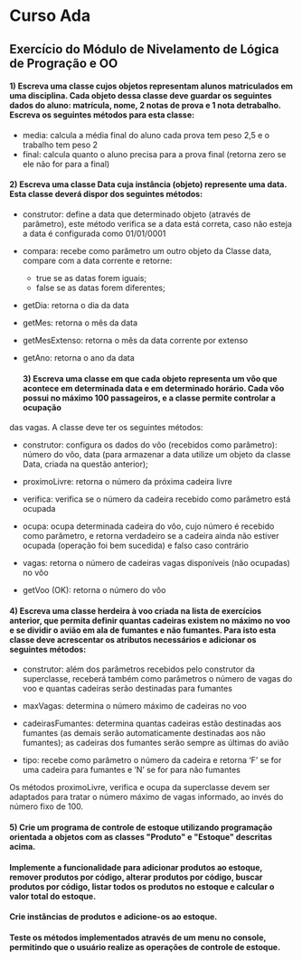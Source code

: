 # Curso Ada
## Exercício do Módulo de Nivelamento de Lógica de Progração e OO 

#### 1) Escreva uma classe cujos objetos representam alunos matriculados em uma disciplina. Cada objeto dessa classe deve guardar os seguintes dados do aluno: matrícula, nome, 2 notas de prova e 1 nota detrabalho. Escreva os seguintes métodos para esta classe:
- media: calcula a média final do aluno cada prova tem peso 2,5 e o trabalho tem peso 2
- final: calcula quanto o aluno precisa para a prova final (retorna zero se ele não for para a final)

#### 2) Escreva uma classe Data cuja instância (objeto) represente uma data. Esta classe deverá dispor dos seguintes métodos:

- construtor: define a data que determinado objeto (através de parâmetro), este método verifica se a data está correta, caso não esteja a data é configurada como 01/01/0001

- compara: recebe como parâmetro um outro objeto da Classe data, compare com a data corrente e retorne:
    * true se as datas forem iguais;
    * false se as datas forem diferentes;

- getDia: retorna o dia da data
    
- getMes: retorna o mês da data

- getMesExtenso: retorna o mês da data corrente por extenso

- getAno: retorna o ano da data

  #### 3) Escreva uma classe em que cada objeto representa um vôo que acontece em determinada data e em determinado horário. Cada vôo possui no máximo 100 passageiros, e a classe permite controlar a ocupação
das vagas. A classe deve ter os seguintes métodos:

- construtor: configura os dados do vôo (recebidos como parâmetro): número do vôo, data (para armazenar 
      a data utilize um objeto da classe Data, criada na questão anterior);

- proximoLivre: retorna o número da próxima cadeira livre

- verifica: verifica se o número da cadeira recebido como parâmetro está ocupada

- ocupa: ocupa determinada cadeira do vôo, cujo número é recebido como parâmetro, e retorna verdadeiro se a cadeira ainda não estiver ocupada (operação foi bem sucedida) e falso
  caso contrário

- vagas: retorna o número de cadeiras vagas disponíveis (não ocupadas) no vôo

- getVoo (OK): retorna o número do vôo

#### 4) Escreva uma classe herdeira à voo criada na lista de exercícios anterior, que permita definir quantas cadeiras existem no máximo no voo e se dividir o avião em ala de fumantes e não fumantes. Para isto esta classe deve acrescentar os atributos necessários e adicionar os seguintes métodos:

- construtor: além dos parâmetros recebidos pelo construtor da superclasse, receberá também
    como parâmetros o número de vagas do voo e quantas cadeiras serão destinadas para
    fumantes

- maxVagas: determina o número máximo de cadeiras no voo

- cadeirasFumantes: determina quantas cadeiras estão destinadas aos fumantes (as demais serão
      automaticamente destinadas aos não fumantes); as cadeiras dos fumantes serão
      sempre as últimas do avião

- tipo: recebe como parâmetro o número da cadeira e retorna ‘F’ se for uma cadeira para
      fumantes e ‘N’ se for para não fumantes
    
Os métodos proximoLivre, verifica e ocupa da superclasse devem ser adaptados para tratar o número máximo de vagas informado, ao invés do número fixo de 100.

#### 5) Crie um programa de controle de estoque utilizando programação orientada a objetos com as classes "Produto" e "Estoque" descritas acima. 
#### Implemente a funcionalidade para adicionar produtos ao estoque, remover produtos por código, alterar produtos por código, buscar produtos por código, listar todos os produtos no estoque e calcular o valor total do estoque. 
#### Crie instâncias de produtos e adicione-os ao estoque. 
#### Teste os métodos implementados através de um menu no console, permitindo que o usuário realize as operações de controle de estoque.
